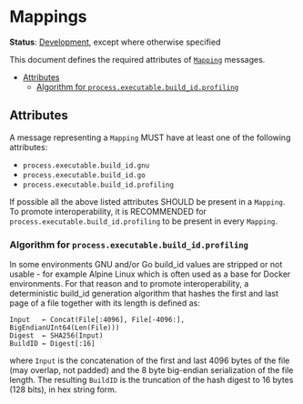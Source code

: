 # Mappings

**Status**: [Development](../document-status.md), except where otherwise specified

This document defines the required attributes of [`Mapping`](https://github.com/open-telemetry/oteps/blob/main/text/profiles/0239-profiles-data-model.md#message-mapping) messages.

<!-- toc -->

- [Attributes](#attributes)
  * [Algorithm for `process.executable.build_id.profiling`](#algorithm-for-processexecutablebuild_idprofiling)

<!-- tocstop -->

## Attributes

A message representing a `Mapping` MUST have at least one of the following
attributes:

- `process.executable.build_id.gnu`
- `process.executable.build_id.go`
- `process.executable.build_id.profiling`

If possible all the above listed attributes SHOULD be present in a `Mapping`. To promote interoperability, it is RECOMMENDED for `process.executable.build_id.profiling` to be present in every `Mapping`.

### Algorithm for `process.executable.build_id.profiling`

In some environments GNU and/or Go build_id values are stripped or not usable - for example Alpine
Linux which is often used as a base for Docker environments. For that reason and to promote interoperability, a deterministic build_id generation algorithm that hashes the first and last page of a file together with its length is defined as:

```
Input   ← Concat(File[:4096], File[-4096:], BigEndianUInt64(Len(File)))
Digest  ← SHA256(Input)
BuildID ← Digest[:16]
```

where `Input` is the concatenation of the first and last 4096 bytes of the file (may overlap, not padded) and the 8 byte big-endian serialization of the file length. The resulting `BuildID` is the truncation of the hash digest to 16 bytes (128 bits), in hex string form.
